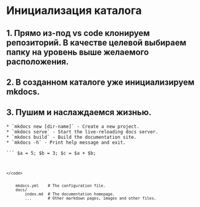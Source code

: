 # Инициализация каталога
## 1. Прямо из-под vs code клонируем репозиторий. В качестве целевой выбираем папку на уровень выше желаемого расположения.
## 2. В созданном каталоге уже инициализируем mkdocs.
## 3. Пушим и наслаждаемся жизнью.


    * `mkdocs new [dir-name]` - Create a new project.
    * `mkdocs serve` - Start the live-reloading docs server.
    * `mkdocs build` - Build the documentation site.
    * `mkdocs -h` - Print help message and exit.


<code>```
$a = 5; 
$b = 3; 
$c = $a + $b;
```
</code>


    mkdocs.yml    # The configuration file.
    docs/
        index.md  # The documentation homepage.
        ...       # Other markdown pages, images and other files.
